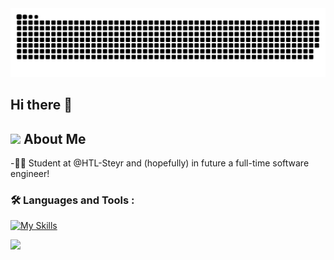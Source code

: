 
<div align="center">
  <a href="[https://1999azzar.github.io/1999AZZAR"]>
    <img src="https://github.com/1999AZZAR/1999AZZAR/blob/readme/resources/img/grid-snake.svg" alt="snake">
  </a>
</div>



## Hi there 👋



##   <img src = "https://media.tenor.com/WtDDOBNCKB8AAAAi/sonic-running.gif" width = "35" /> About Me


-👨‍🎓 Student at @HTL-Steyr and (hopefully) in future a full-time software engineer!


### :hammer_and_wrench: Languages and Tools : 
[![My Skills](https://skillicons.dev/icons?i=c,html,css)](https://skillicons.dev)

![](https://komarev.com/ghpvc/?username=LeBonsBay&color=FFAA00&abbreviated=true)





